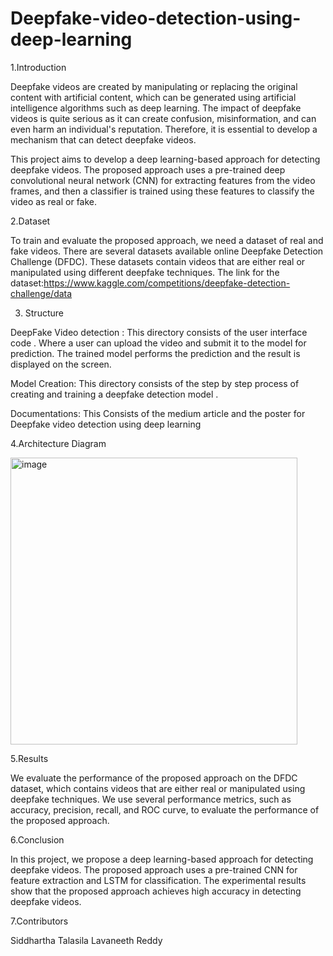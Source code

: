 # Deepfake-video-detection-using-deep-learning
1.Introduction 


Deepfake videos are created by manipulating or replacing the original content with artificial content, which can be generated using artificial intelligence algorithms such as deep learning. The impact of deepfake videos is quite serious as it can create confusion, misinformation, and can even harm an individual's reputation. Therefore, it is essential to develop a mechanism that can detect deepfake videos.

This project aims to develop a deep learning-based approach for detecting deepfake videos. The proposed approach uses a pre-trained deep convolutional neural network (CNN) for extracting features from the video frames, and then a classifier is trained using these features to classify the video as real or fake.


2.Dataset


To train and evaluate the proposed approach, we need a dataset of real and fake videos. There are several datasets available online Deepfake Detection Challenge (DFDC).
These datasets contain videos that are either real or manipulated using different deepfake techniques.
The link for the dataset:https://www.kaggle.com/competitions/deepfake-detection-challenge/data

3. Structure


DeepFake Video detection :
This directory consists of the user interface code . Where a user can upload the video and submit it to the model for prediction. The trained model performs the prediction and the result is displayed on the screen.


Model Creation:
This directory consists of the step by step process of creating and training a deepfake detection model .

Documentations:
This Consists of the medium article and the poster for Deepfake video detection using deep learning

4.Architecture Diagram


<img width="459" alt="image" src="https://user-images.githubusercontent.com/111408862/232812519-5a75d2cb-2b35-4f0f-a898-a05ac291d695.png">


5.Results


We evaluate the performance of the proposed approach on the DFDC dataset, which contains videos that are either real or manipulated using deepfake techniques. We use several performance metrics, such as accuracy, precision, recall,  and ROC curve, to evaluate the performance of the proposed approach.

6.Conclusion


In this project, we propose a deep learning-based approach for detecting deepfake videos. The proposed approach uses a pre-trained CNN for feature extraction and LSTM for classification. The experimental results show that the proposed approach achieves high accuracy in detecting deepfake videos.



7.Contributors

Siddhartha Talasila
Lavaneeth Reddy
